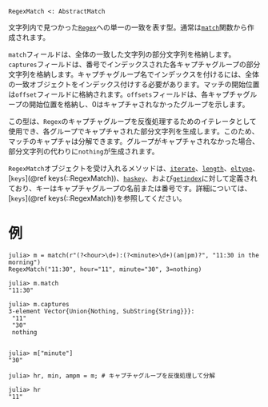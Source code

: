 ```
RegexMatch <: AbstractMatch
```

文字列内で見つかった[`Regex`](@ref)への単一の一致を表す型。通常は[`match`](@ref)関数から作成されます。

`match`フィールドは、全体の一致した文字列の部分文字列を格納します。`captures`フィールドは、番号でインデックスされた各キャプチャグループの部分文字列を格納します。キャプチャグループ名でインデックスを付けるには、全体の一致オブジェクトをインデックス付けする必要があります。マッチの開始位置は`offset`フィールドに格納されます。`offsets`フィールドは、各キャプチャグループの開始位置を格納し、0はキャプチャされなかったグループを示します。

この型は、`Regex`のキャプチャグループを反復処理するためのイテレータとして使用でき、各グループでキャプチャされた部分文字列を生成します。このため、マッチのキャプチャは分解できます。グループがキャプチャされなかった場合、部分文字列の代わりに`nothing`が生成されます。

`RegexMatch`オブジェクトを受け入れるメソッドは、[`iterate`](@ref)、[`length`](@ref)、[`eltype`](@ref)、[`keys`](@ref keys(::RegexMatch))、[`haskey`](@ref)、および[`getindex`](@ref)に対して定義されており、キーはキャプチャグループの名前または番号です。詳細については、[`keys`](@ref keys(::RegexMatch))を参照してください。

# 例

```jldoctest
julia> m = match(r"(?<hour>\d+):(?<minute>\d+)(am|pm)?", "11:30 in the morning")
RegexMatch("11:30", hour="11", minute="30", 3=nothing)

julia> m.match
"11:30"

julia> m.captures
3-element Vector{Union{Nothing, SubString{String}}}:
 "11"
 "30"
 nothing


julia> m["minute"]
"30"

julia> hr, min, ampm = m; # キャプチャグループを反復処理して分解

julia> hr
"11"
```
